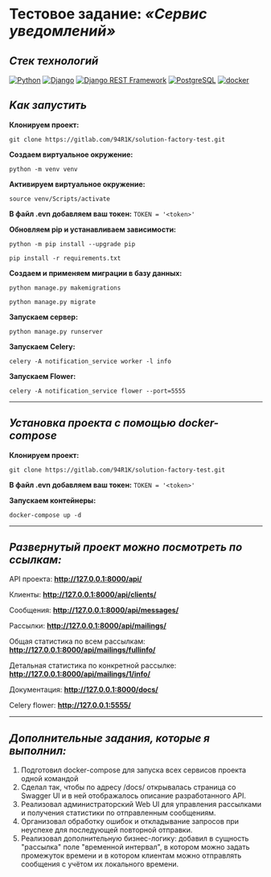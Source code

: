 # Тестовое задание: *«Сервис уведомлений»*

## *Стек технологий*
[![Python](https://img.shields.io/badge/-Python-464646?style=flat-square&logo=Python)](https://www.python.org/)
[![Django](https://img.shields.io/badge/-Django-464646?style=flat-square&logo=Django)](https://www.djangoproject.com/)
[![Django REST Framework](https://img.shields.io/badge/-Django%20REST%20Framework-464646?style=flat-square&logo=Django%20REST%20Framework)](https://www.django-rest-framework.org/)
[![PostgreSQL](https://img.shields.io/badge/-PostgreSQL-464646?style=flat-square&logo=PostgreSQL)](https://www.postgresql.org/)
[![docker](https://img.shields.io/badge/-Docker-464646?style=flat-square&logo=docker)](https://www.docker.com/)

## *Kак запустить*

**Клонируем проект:**
```shell
git clone https://gitlab.com/94R1K/solution-factory-test.git
```

**Создаем виртуальное окружение:**
```shell
python -m venv venv
```

**Активируем виртуальное окружение:**
```shell
source venv/Scripts/activate
```

**В файл .evn добавляем ваш токен:**
```TOKEN = '<token>'```

**Обновляем pip и устанавливаем зависимости:**
```shell
python -m pip install --upgrade pip
```

```shell
pip install -r requirements.txt
```

**Создаем и применяем миграции в базу данных:**
```shell
python manage.py makemigrations
```

```shell
python manage.py migrate
```

**Запускаем сервер:**
```shell
python manage.py runserver
```

**Запускаем Celery:**
```shell
celery -A notification_service worker -l info
```

**Запускаем Flower:**
```shell
celery -A notification_service flower --port=5555
```

***

## *Установка проекта с помощью docker-compose*

**Клонируем проект:**
```shell
git clone https://gitlab.com/94R1K/solution-factory-test.git
```

**В файл .evn добавляем ваш токен:**
```TOKEN = '<token>'```

**Запускаем контейнеры:**
```shell
docker-compose up -d
 ```

***

## *Развернутый проект можно посмотреть по ссылкам:*

API проекта: **http://127.0.0.1:8000/api/** 

Клиенты: **http://127.0.0.1:8000/api/clients/** 

Сообщения: **http://127.0.0.1:8000/api/messages/** 

Рассылки: **http://127.0.0.1:8000/api/mailings/** 

Общая статистика по всем рассылкам: **http://127.0.0.1:8000/api/mailings/fullinfo/** 

Детальная статистика по конкретной рассылке: **http://127.0.0.1:8000/api/mailings/1/info/** 

Документация: **http://127.0.0.1:8000/docs/**

Celery flower: **http://127.0.0.1:5555/**

***

## *Дополнительные задания, которые я выполнил:*

<ol>
<li>Подготовил docker-compose для запуска всех сервисов проекта одной командой</li>
<li>Сделал так, чтобы по адресу /docs/ открывалась страница со Swagger UI и в ней отображалось описание разработанного API.</li>
<li>Реализовал администраторский Web UI для управления рассылками и получения статистики по отправленным сообщениям.</li>
<li>Организовал обработку ошибок и откладывание запросов при неуспехе для последующей повторной отправки.</li>
<li>Реализовал дополнительную бизнес-логику: добавил в сущность "рассылка" поле "временной интервал", в котором можно задать промежуток времени и в котором клиентам можно отправлять сообщения с учётом их локального времени.</li>
</ol>
